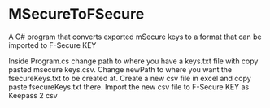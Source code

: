 # MSecureToFSecure
 A C# program that converts exported mSecure keys to a format that can be imported to F-Secure KEY
 
 Inside Program.cs change path to where you have a keys.txt file with copy pasted msecure keys.csv.
 Change newPath to where you want the fsecureKeys.txt to be created at.
 Create a new csv file in excel and copy paste fsecureKeys.txt there.
 Import the new csv file to F-Secure KEY as Keepass 2 csv
